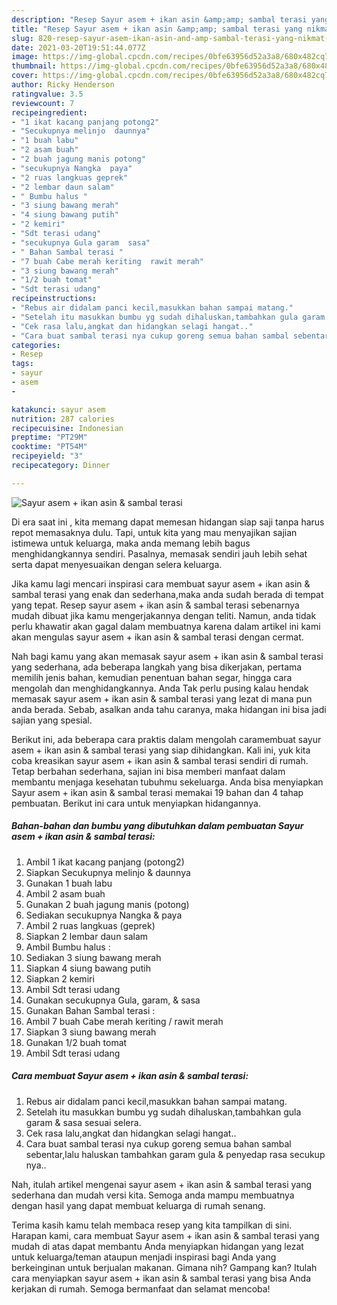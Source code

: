 ```yaml
---
description: "Resep Sayur asem + ikan asin &amp;amp; sambal terasi yang nikmat dan Mudah Dibuat"
title: "Resep Sayur asem + ikan asin &amp;amp; sambal terasi yang nikmat dan Mudah Dibuat"
slug: 820-resep-sayur-asem-ikan-asin-and-amp-sambal-terasi-yang-nikmat-dan-mudah-dibuat
date: 2021-03-20T19:51:44.077Z
image: https://img-global.cpcdn.com/recipes/0bfe63956d52a3a8/680x482cq70/sayur-asem-ikan-asin-sambal-terasi-foto-resep-utama.jpg
thumbnail: https://img-global.cpcdn.com/recipes/0bfe63956d52a3a8/680x482cq70/sayur-asem-ikan-asin-sambal-terasi-foto-resep-utama.jpg
cover: https://img-global.cpcdn.com/recipes/0bfe63956d52a3a8/680x482cq70/sayur-asem-ikan-asin-sambal-terasi-foto-resep-utama.jpg
author: Ricky Henderson
ratingvalue: 3.5
reviewcount: 7
recipeingredient:
- "1 ikat kacang panjang potong2"
- "Secukupnya melinjo  daunnya"
- "1 buah labu"
- "2 asam buah"
- "2 buah jagung manis potong"
- "secukupnya Nangka  paya"
- "2 ruas langkuas geprek"
- "2 lembar daun salam"
- " Bumbu halus "
- "3 siung bawang merah"
- "4 siung bawang putih"
- "2 kemiri"
- "Sdt terasi udang"
- "secukupnya Gula garam  sasa"
- " Bahan Sambal terasi "
- "7 buah Cabe merah keriting  rawit merah"
- "3 siung bawang merah"
- "1/2 buah tomat"
- "Sdt terasi udang"
recipeinstructions:
- "Rebus air didalam panci kecil,masukkan bahan sampai matang."
- "Setelah itu masukkan bumbu yg sudah dihaluskan,tambahkan gula garam &amp; sasa sesuai selera."
- "Cek rasa lalu,angkat dan hidangkan selagi hangat.."
- "Cara buat sambal terasi nya cukup goreng semua bahan sambal sebentar,lalu haluskan tambahkan garam gula &amp; penyedap rasa secukup nya.."
categories:
- Resep
tags:
- sayur
- asem
- 

katakunci: sayur asem  
nutrition: 287 calories
recipecuisine: Indonesian
preptime: "PT29M"
cooktime: "PT54M"
recipeyield: "3"
recipecategory: Dinner

---
```



![Sayur asem + ikan asin &amp; sambal terasi](https://img-global.cpcdn.com/recipes/0bfe63956d52a3a8/680x482cq70/sayur-asem-ikan-asin-sambal-terasi-foto-resep-utama.jpg)

Di era  saat ini , kita memang dapat memesan hidangan siap saji tanpa harus repot memasaknya dulu. Tapi, untuk kita yang mau menyajikan sajian istimewa untuk keluarga, maka anda memang lebih bagus menghidangkannya sendiri. Pasalnya, memasak sendiri jauh lebih sehat serta dapat menyesuaikan dengan selera keluarga.

Jika kamu lagi mencari inspirasi cara membuat sayur asem + ikan asin &amp; sambal terasi yang enak dan sederhana,maka anda sudah berada di tempat yang tepat. Resep sayur asem + ikan asin &amp; sambal terasi  sebenarnya mudah dibuat jika kamu mengerjakannya dengan teliti. Namun, anda tidak perlu khawatir akan gagal dalam membuatnya 
karena dalam artikel ini kami akan mengulas sayur asem + ikan asin &amp; sambal terasi dengan cermat.  



Nah bagi kamu yang akan memasak sayur asem + ikan asin &amp; sambal terasi yang sederhana, ada beberapa langkah yang bisa dikerjakan, pertama memilih jenis bahan, kemudian penentuan bahan segar, hingga cara mengolah dan menghidangkannya. Anda Tak perlu pusing kalau hendak memasak sayur asem + ikan asin &amp; sambal terasi yang lezat di mana pun anda berada. Sebab, asalkan anda  tahu caranya, maka hidangan ini bisa jadi sajian yang spesial.

Berikut ini, ada beberapa cara praktis  dalam mengolah caramembuat sayur asem + ikan asin &amp; sambal terasi yang siap dihidangkan. Kali ini, yuk kita coba kreasikan sayur asem + ikan asin &amp; sambal terasi sendiri di rumah. Tetap berbahan sederhana, sajian ini bisa memberi manfaat dalam membantu menjaga kesehatan tubuhmu sekeluarga. Anda bisa menyiapkan Sayur asem + ikan asin &amp; sambal terasi memakai 19 bahan dan 4 tahap pembuatan. Berikut ini cara untuk menyiapkan hidangannya.

<!--inarticleads1-->

##### Bahan-bahan dan bumbu yang dibutuhkan dalam pembuatan Sayur asem + ikan asin &amp; sambal terasi:

1. Ambil 1 ikat kacang panjang (potong2)
1. Siapkan Secukupnya melinjo &amp; daunnya
1. Gunakan 1 buah labu
1. Ambil 2 asam buah
1. Gunakan 2 buah jagung manis (potong)
1. Sediakan secukupnya Nangka &amp; paya
1. Ambil 2 ruas langkuas (geprek)
1. Siapkan 2 lembar daun salam
1. Ambil  Bumbu halus :
1. Sediakan 3 siung bawang merah
1. Siapkan 4 siung bawang putih
1. Siapkan 2 kemiri
1. Ambil Sdt terasi udang
1. Gunakan secukupnya Gula, garam, &amp; sasa
1. Gunakan  Bahan Sambal terasi :
1. Ambil 7 buah Cabe merah keriting / rawit merah
1. Siapkan 3 siung bawang merah
1. Gunakan 1/2 buah tomat
1. Ambil Sdt terasi udang




<!--inarticleads2-->

##### Cara membuat Sayur asem + ikan asin &amp; sambal terasi:

1. Rebus air didalam panci kecil,masukkan bahan sampai matang.
1. Setelah itu masukkan bumbu yg sudah dihaluskan,tambahkan gula garam &amp; sasa sesuai selera.
1. Cek rasa lalu,angkat dan hidangkan selagi hangat..
1. Cara buat sambal terasi nya cukup goreng semua bahan sambal sebentar,lalu haluskan tambahkan garam gula &amp; penyedap rasa secukup nya..




Nah, itulah artikel mengenai  sayur asem + ikan asin &amp; sambal terasi  yang sederhana dan mudah versi kita. Semoga anda mampu membuatnya dengan hasil yang dapat membuat keluarga di rumah senang. 

Terima kasih kamu telah membaca resep yang kita tampilkan di sini. Harapan kami, cara membuat  Sayur asem + ikan asin &amp; sambal terasi yang mudah di atas dapat membantu Anda menyiapkan hidangan yang lezat untuk keluarga/teman ataupun menjadi inspirasi bagi Anda yang berkeinginan untuk berjualan makanan. Gimana nih? Gampang kan? Itulah cara menyiapkan sayur asem + ikan asin &amp; sambal terasi yang bisa Anda kerjakan di rumah. Semoga bermanfaat dan selamat mencoba!

